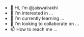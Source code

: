 - 👋 Hi, I’m @jaiswalrakhi
- 👀 I’m interested in ...
- 🌱 I’m currently learning ...
- 💞️ I’m looking to collaborate on ...
- 📫 How to reach me ...

<!---
jaiswalrakhi/jaiswalrakhi is a ✨ special ✨ repository because its `README.md` (this file) appears on your GitHub profile.
You can click the Preview link to take a look at your changes.
--->
